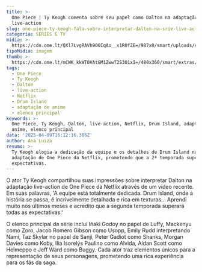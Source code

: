 ```yaml
---
title: >-
  One Piece | Ty Keogh comenta sobre seu papel como Dalton na adaptação
  live-action
slug: one-piece-ty-keogh-fala-sobre-interpretar-dalton-na-srie-live-action
categoria: SÉRIES E TV
midia: >-
  https://cdn.ome.lt/QXl7LvgRAVh900IqAo__x1ROfZE=/987x0/smart/uploads/conteudo/fotos/OMELETE_CAPA_-_2025-04-09T130522.019.png
tipoMidia: imagem
thumb: >-
  https://cdn.ome.lt/mCWK_kkWT0VAtGM1ZwwT2S3O1xI=/480x360/smart/extras/conteudos/omelete_THUMB_-_2025-04-09T130449.479.png
tags:
  - One Piece
  - Ty Keogh
  - Dalton
  - live-action
  - Netflix
  - Drum Island
  - adaptação de anime
  - elenco principal
keywords: >-
  One Piece, Ty Keogh, Dalton, live-action, Netflix, Drum Island, adaptação de
  anime, elenco principal
data: '2025-04-09T16:12:16.386Z'
author: Ana Luiza
resumo: >-
  Ty Keogh elogia a dedicação da equipe e os detalhes de Drum Island na
  adaptação de One Piece da Netflix, prometendo que a 2ª temporada superará
  expectativas.
---
```


O ator Ty Keogh compartilhou suas impressões sobre interpretar Dalton na adaptação live-action de One Piece da Netflix através de um vídeo recente. Em suas palavras, 'A equipe está totalmente dedicada. Drum Island, onde a história se passa, é incrivelmente detalhada e rica em texturas... Aprendi muito nos últimos meses e acredito que a segunda temporada superará todas as expectativas.'

O elenco principal da série inclui Iñaki Godoy no papel de Luffy, Mackenyu como Zoro, Jacob Romero Gibson como Usopp, Emily Rudd interpretando Nami, Taz Skylar no papel de Sanji, Peter Gadiot como Shanks, Morgan Davies como Koby, Ilia Isorelýs Paulino como Alvida, Aidan Scott como Helmeppo e Jeff Ward como Buggy. Cada ator traz elementos únicos para a representação de seus personagens, prometendo uma rica experiência para os fãs da saga.
